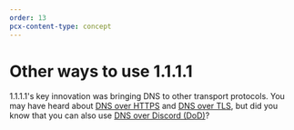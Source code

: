 ```yaml
---
order: 13
pcx-content-type: concept
---
```


# Other ways to use 1.1.1.1

1.1.1.1's key innovation was bringing DNS to other transport protocols. You may have heard about [DNS over HTTPS](/dns-over-https/) and [DNS over TLS](/dns-over-tls/), but did you know that you can also use [DNS over Discord (DoD)](/fun-stuff/dns-over-discord/)?
